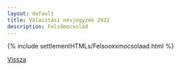```yaml
---
layout: default
title: Választási névjegyzék 2022
description: Felsőmocsolád
---
```


{% include settlementHTMLs/Felsooxxmocsolaad.html %}

[Vissza](./)